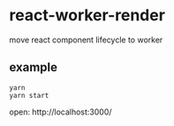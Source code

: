 # react-worker-render

move react component lifecycle to worker


## example

```
yarn
yarn start
```

open: http://localhost:3000/